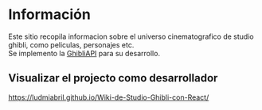 # Información
Este sitio recopila informacion sobre el universo cinematografico de studio ghibli, como peliculas, personajes etc.\
Se implemento la <a href="https://ghibliapi.vercel.app/">GhibliAPI</a> para su desarrollo.

## Visualizar el projecto como desarrollador
https://ludmiabril.github.io/Wiki-de-Studio-Ghibli-con-React/
